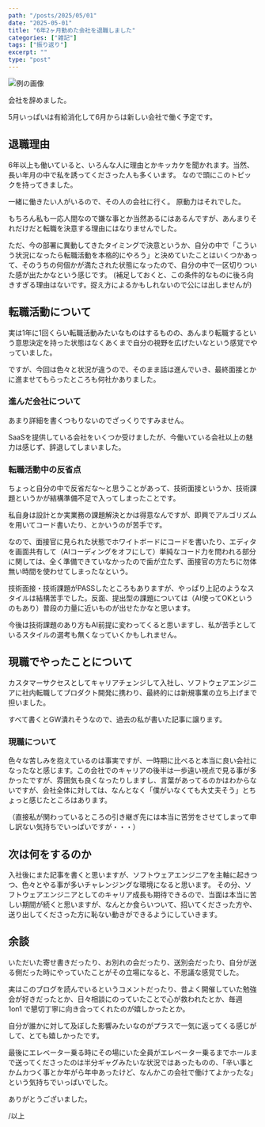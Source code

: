 ```yaml
---
path: "/posts/2025/05/01"
date: "2025-05-01"
title: "6年2ヶ月勤めた会社を退職しました"
categories: ["雑記"]
tags: ["振り返り"]
excerpt: ""
type: "post"
---
```


![例の画像](/aoyama.jpeg)

会社を辞めました。

5月いっぱいは有給消化して6月からは新しい会社で働く予定です。

## 退職理由

6年以上も働いていると、いろんな人に理由とかキッカケを聞かれます。当然、長い年月の中で私を誘ってくださった人も多くいます。
なので頭にこのトピックを持ってきました。

一緒に働きたい人がいるので、その人の会社に行く。
原動力はそれでした。

もちろん私も一応人間なので嫌な事とか当然あるにはあるんですが、あんまりそれだけだと転職を決意する理由にはなりませんでした。

ただ、今の部署に異動してきたタイミングで決意というか、自分の中で「こういう状況になったら転職活動を本格的にやろう」と決めていたことはいくつかあって、そのうちの何個かが満たされた状態になったので、自分の中で一区切りついた感が出たかなという感じです。
(補足しておくと、この条件的なものに後ろ向きすぎる理由はないです。捉え方によるかもしれないので公には出しませんが)

## 転職活動について

実は1年に1回くらい転職活動みたいなものはするものの、あんまり転職するという意思決定を持った状態はなくあくまで自分の視野を広げたいなという感覚でやっていました。

ですが、今回は色々と状況が違うので、そのまま話は進んでいき、最終面接とかに進ませてもらったところも何社かありました。

### 進んだ会社について

あまり詳細を書くつもりないのでざっくりですみません。

SaaSを提供している会社をいくつか受けましたが、今働いている会社以上の魅力は感じず、辞退してしまいました。


### 転職活動中の反省点

ちょっと自分の中で反省だな〜と思うことがあって、技術面接というか、技術課題というかが結構準備不足で入ってしまったことです。

私自身は設計とか実業務の課題解決とかは得意なんですが、即興でアルゴリズムを用いてコード書いたり、とかいうのが苦手です。

なので、面接官に見られた状態でホワイトボードにコードを書いたり、エディタを画面共有して（AIコーディングをオフにして）単純なコード力を問われる部分に関しては、全く準備できていなかったので歯が立たず、面接官の方たちに勿体無い時間を使わせてしまったなという。

技術面接・技術課題がPASSしたところもありますが、やっぱり上記のようなスタイルは結構苦手でした。反面、提出型の課題については（AI使ってOKというのもあり）普段の力量に近いものが出せたかなと思います。

今後は技術課題のあり方もAI前提に変わってくると思いますし、私が苦手としているスタイルの選考も無くなっていくかもしれません。


## 現職でやったことについて

カスタマーサクセスとしてキャリアチェンジして入社し、ソフトウェアエンジニアに社内転職してプロダクト開発に携わり、最終的には新規事業の立ち上げまで担いました。

すべて書くとGW潰れそうなので、過去の私が書いた記事に譲ります。

### 現職について

色々な苦しみを抱えているのは事実ですが、一時期に比べると本当に良い会社になったなと感じます。この会社でのキャリアの後半は一歩遠い視点で見る事が多かったですが、雰囲気も良くなったりしますし、言葉があってるのかはわからないですが、会社全体に対しては、なんとなく「僕がいなくても大丈夫そう」とちょっと感じたところはあります。

（直接私が関わっているところの引き継ぎ先には本当に苦労をさせてしまって申し訳ない気持ちでいっぱいですが・・・）

## 次は何をするのか

入社後にまた記事を書くと思いますが、ソフトウェアエンジニアを主軸に起きつつ、色々とやる事が多いチャレンジングな環境になると思います。
その分、ソフトウェアエンジニアとしてのキャリア成長も期待できるので、当面は本当に苦しい期間が続くと思いますが、なんとか食らいついて、招いてくださった方や、送り出してくださった方に恥ない動きができるようにしていきます。

## 余談

いただいた寄せ書きだったり、お別れの会だったり、送別会だったり、自分が送る側だった時にやっていたことがその立場になると、不思議な感覚でした。

実はこのブログを読んでいるというコメントだったり、昔よく開催していた勉強会が好きだったとか、日々相談にのっていたことで心が救われたとか、毎週 1on1 で懇切丁寧に向き合ってくれたのが嬉しかったとか。

自分が誰かに対して及ぼした影響みたいなのがプラスで一気に返ってくる感じがして、とても嬉しかったです。

最後にエレベーター乗る時にその場にいた全員がエレベーター乗るまでホールまで送ってくださったのは半分ギャグみたいな状況ではあったものの、「辛い事とかムカつく事とか年がら年中あったけど、なんかこの会社で働けてよかったな」という気持ちでいっぱいでした。

ありがとうございました。

/以上



